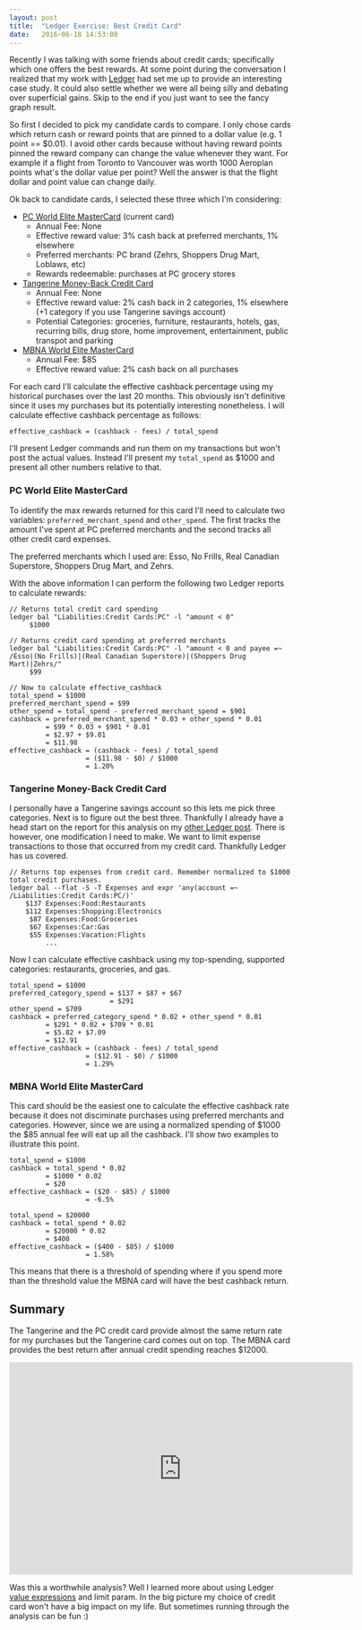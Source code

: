 ```yaml
---
layout: post
title:  "Ledger Exercise: Best Credit Card"
date:   2016-06-18 14:53:00
---
```

Recently I was talking with some friends about credit cards; specifically which one offers the best rewards. At some point during the conversation I realized that my work with [Ledger](http://ledger-cli.org) had set me up to provide an interesting case study. It could also settle whether we were all being silly and debating over superficial gains. Skip to the end if you just want to see the fancy graph result.

So first I decided to pick my candidate cards to compare. I only chose cards which return cash or reward points that are pinned to a dollar value (e.g. 1 point == $0.01). I avoid other cards because without having reward points pinned the reward company can change the value whenever they want. For example if a flight from Toronto to Vancouver was worth 1000 Aeroplan points what's the dollar value per point? Well the answer is that the flight dollar and point value can change daily.

Ok back to candidate cards, I selected these three which I'm considering:

* [PC World Elite MasterCard](http://www.pcfinancial.ca/WorldElite) (current card)
    * Annual Fee: None
    * Effective reward value: 3% cash back at preferred merchants, 1% elsewhere
    * Preferred merchants: PC brand (Zehrs, Shoppers Drug Mart, Loblaws, etc)
    * Rewards redeemable: purchases at PC grocery stores
* [Tangerine Money-Back Credit Card](https://www.tangerine.ca/moneybackcreditcard)
    * Annual Fee: None
    * Effective reward value: 2% cash back in 2 categories, 1% elsewhere (+1 category if you use Tangerine savings account)
    * Potential Categories: groceries, furniture, restaurants, hotels, gas, recurring bills, drug store, home improvement, entertainment, public transpot and parking 
* [MBNA World Elite MasterCard](https://rewards.mbna.ca/worldelite)
    * Annual Fee: $85
    * Effective reward value: 2% cash back on all purchases

For each card I'll calculate the effective cashback percentage using my historical purchases over the last 20 months. This obviously isn't definitive since it uses my purchases but its potentially interesting nonetheless. I will calculate effective cashback percentage as follows:

```
effective_cashback = (cashback - fees) / total_spend
```
I'll present Ledger commands and run them on my transactions but won't post the actual values. Instead I'll present my `total_spend` as $1000 and present all other numbers relative to that.

### PC World Elite MasterCard

To identify the max rewards returned for this card I'll need to calculate two variables: `preferred_merchant_spend` and `other_spend`. The first tracks the amount I've spent at PC preferred merchants and the second tracks all other credit card expenses.

The preferred merchants which I used are: Esso, No Frills, Real Canadian Superstore, Shoppers Drug Mart, and Zehrs.

With the above information I can perform the following two Ledger reports to calculate rewards:

```
// Returns total credit card spending
ledger bal "Liabilities:Credit Cards:PC" -l "amount < 0"
     $1000

// Returns credit card spending at preferred merchants
ledger bal "Liabilities:Credit Cards:PC" -l "amount < 0 and payee =~ /Esso|(No Frills)|(Real Canadian Superstore)|(Shoppers Drug Mart)|Zehrs/"
     $99

// Now to calculate effective_cashback
total_spend = $1000
preferred_merchant_spend = $99
other_spend = total_spend - preferred_merchant_spend = $901
cashback = preferred_merchant_spend * 0.03 + other_spend * 0.01
         = $99 * 0.03 + $901 * 0.01
         = $2.97 + $9.01
         = $11.98
effective_cashback = (cashback - fees) / total_spend
                   = ($11.98 - $0) / $1000
                   = 1.20%
```

### Tangerine Money-Back Credit Card

I personally have a Tangerine savings account so this lets me pick three categories. Next is to figure out the best three. Thankfully I already have a head start on the report for this analysis on my [other Ledger post](http://olivercardoza.com/2016/06/18/the-path-to-ledger.html). There is however, one modification I need to make. We want to limit expense transactions to those that occurred from my credit card. Thankfully Ledger has us covered.

```
// Returns top expenses from credit card. Remember normalized to $1000 total credit purchases.
ledger bal --flat -S -T Expenses and expr 'any(account =~ /Liabilities:Credit Cards:PC/)'
    $137 Expenses:Food:Restaurants
    $112 Expenses:Shopping:Electronics
     $87 Expenses:Food:Groceries
     $67 Expenses:Car:Gas
     $55 Expenses:Vacation:Flights 
         ...
```

Now I can calculate effective cashback using my top-spending, supported categories: restaurants, groceries, and gas.
```
total_spend = $1000
preferred_category_spend = $137 + $87 + $67
                         = $291
other_spend = $709
cashback = preferred_category_spend * 0.02 + other_spend * 0.01
         = $291 * 0.02 + $709 * 0.01
         = $5.82 + $7.09
         = $12.91
effective_cashback = (cashback - fees) / total_spend
                   = ($12.91 - $0) / $1000
                   = 1.29%
```

### MBNA World Elite MasterCard

This card should be the easiest one to calculate the effective cashback rate because it does not disciminate purchases using preferred merchants and categories. However, since we are using a normalized spending of $1000 the $85 annual fee will eat up all the cashback. I'll show two examples to illustrate this point.
```
total_spend = $1000
cashback = total_spend * 0.02
         = $1000 * 0.02
         = $20
effective_cashback = ($20 - $85) / $1000
                   = -6.5%

total_spend = $20000
cashback = total_spend * 0.02
         = $20000 * 0.02
         = $400
effective_cashback = ($400 - $85) / $1000
                   = 1.58%
```

This means that there is a threshold of spending where if you spend more than the threshold value the MBNA card will have the best cashback return.

## Summary

The Tangerine and the PC credit card provide almost the same return rate for my purchases but the Tangerine card comes out on top. The MBNA card provides the best return after annual credit spending reaches $12000.

<iframe width="613" height="379" seamless frameborder="0" scrolling="no" src="https://docs.google.com/spreadsheets/d/1BWTzVrlXIEFNEa-3XXyqXpADdyev8BOcfUSuHkMQkpw/pubchart?oid=789365586&amp;format=interactive"></iframe>

Was this a worthwhile analysis? Well I learned more about using Ledger [value expressions](http://ledger-cli.org/3.0/doc/ledger3.html#Value-Expressions) and limit param. In the big picture my choice of credit card won't have a big impact on my life. But sometimes running through the analysis can be fun :)
